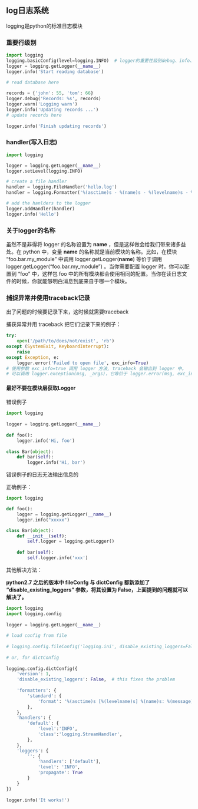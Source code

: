 ## log日志系统



logging是python的标准日志模块

### 重要行级别

```python
import logging
logging.basicConfig(level=logging.INFO)  # logger的重要性级别debug、info、warning、error 以及 critical。如果不设置默认是info
logger = logging.getLogger(__name__)
logger.info('Start reading database')

# read database here
 
records = {'john': 55, 'tom': 66}
logger.debug('Records: %s', records)
logger.warn('Logging warn')
logger.info('Updating records ...')
# update records here
 
logger.info('Finish updating records')
```



### handler(写入日志)

```python
import logging

logger = logging.getLogger(__name__)
logger.setLevel(logging.INFO)

# create a file handler
handler = logging.FileHandler('hello.log')
handler = logging.Formatter('%(asctime)s - %(name)s - %(levelname)s - %(message)s')

# add the hanlders to the logger 
logger.addHandler(handler)
logger.info('Hello')
```



### 关于logger的名称

虽然不是非得将 logger 的名称设置为 __name__ ，但是这样做会给我们带来诸多益处。在 python 中，变量 __name__ 的名称就是当前模块的名称。比如，在模块 “foo.bar.my_module” 中调用 logger.getLogger(__name__) 等价于调用logger.getLogger(“foo.bar.my_module”) 。当你需要配置 logger 时，你可以配置到 “foo” 中，这样包 foo 中的所有模块都会使用相同的配置。当你在读日志文件的时候，你就能够明白消息到底来自于哪一个模块。

### 捕捉异常并使用traceback记录

出了问题的时候要记录下来，这时候就需要traceback

捕获异常并用 traceback 把它们记录下来的例子：

```python
try:
    open('/path/to/does/not/exist', 'rb')
except (SystemExit, KeyboardInterrupt):
    raise
except Exception, e:
    logger.error('Failed to open file', exc_info=True)
# 使用参数 exc_info=true 调用 logger 方法, traceback 会输出到 logger 中。
# 可以调用 logger.exception(msg, _args)，它等价于 logger.error(msg, exc_info=True, _args)。
```



#### 最好不要在模块层获取Logger

错误例子

```python
import logging
 
logger = logging.getLogger(__name__)
 
def foo():
    logger.info('Hi, foo')
 
class Bar(object):
    def bar(self):
        logger.info('Hi, bar')
```

错误例子的日志无法输出信息的

正确例子：

```python
import logging

def foo():
	logger = logging.getLogger(__name__)
	logger.info("xxxxx")

class Bar(object):
	def __init__(self):
		self.logger = logging.getLogger()
	
	def bar(self):
		self.logger.info('xxx')
```



其他解决方法：

**python2.7 之后的版本中 fileConfg 与 dictConfig 都新添加了 “disable_existing_loggers” 参数，将其设置为 False，上面提到的问题就可以解决了。**

```python
import logging
import logging.config
 
logger = logging.getLogger(__name__)
 
# load config from file 
 
# logging.config.fileConfig('logging.ini', disable_existing_loggers=False)
 
# or, for dictConfig
 
logging.config.dictConfig({
    'version': 1,              
    'disable_existing_loggers': False,  # this fixes the problem
 
    'formatters': {
        'standard': {
            'format': '%(asctime)s [%(levelname)s] %(name)s: %(message)s'
        },
    },
    'handlers': {
        'default': {
            'level':'INFO',    
            'class':'logging.StreamHandler',
        },  
    },
    'loggers': {
        '': {                  
            'handlers': ['default'],        
            'level': 'INFO',  
            'propagate': True  
        }
    }
})
 
logger.info('It works!')
```





